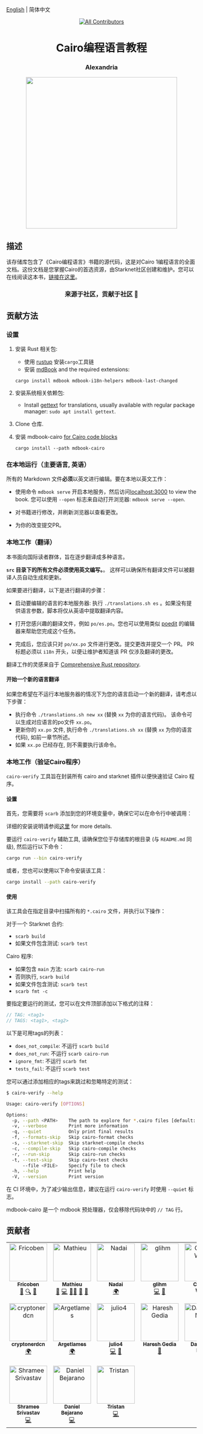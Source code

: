 [English](../README.md) | 简体中文

<div align="center">
<!-- Remember: Keep a span between the HTML tag and the markdown tag.  -->

  <!-- ALL-CONTRIBUTORS-BADGE:START - Do not remove or modify this section -->
[![All Contributors](https://img.shields.io/badge/all_contributors-17-orange.svg?style=flat-square)](#contributors)
<!-- ALL-CONTRIBUTORS-BADGE:END -->

  <h1>Cairo编程语言教程</h1>
  <h3> Alexandria </h3>
  <img src="assets/alexandria.jpg" height="400" width="400">
</div>

## 描述

该存储库包含了《Cairo编程语言》书籍的源代码，这是对Cairo 1编程语言的全面文档。这份文档是您掌握Cairo的首选资源，由Starknet社区创建和维护。您可以在线阅读这本书，[链接在这里](https://book.cairo-lang.org/)。
<div align="center">
  <h3> 来源于社区，贡献于社区 📜</h3>
</div>

## 贡献方法

### 设置

1. 安装 Rust 相关包:
   - 使用 [rustup](https://rustup.rs/) 安装`cargo`工具链
   - 安装 [mdBook](https://rust-lang.github.io/mdBook/guide/installation.html) and the required extensions:
   ```
   cargo install mdbook mdbook-i18n-helpers mdbook-last-changed
   ```
2. 安装系统相关依赖包:

   - Install [gettext](https://www.gnu.org/software/gettext/) for translations, usually available with regular package manager:
     `sudo apt install gettext`.

3. Clone 仓库.

4. 安装 mdbook-cairo [for Cairo code blocks](#work-locally-cairo-programs-verification)
   ```
   cargo install --path mdbook-cairo
   ```

### 在本地运行（主要语言, 英语）

所有的 Markdown 文件**必须**以英文进行编辑。要在本地以英文工作：

- 使用命令 `mdbook serve` 开启本地服务，然后访问[localhost:3000](http://localhost:3000) to view the book.
  您可以使用 `--open` 标志来自动打开浏览器: `mdbook serve --open`.

- 对书籍进行修改，并刷新浏览器以查看更改。

- 为你的改变提交PR。

### 本地工作（翻译）

本书面向国际读者群体，旨在逐步翻译成多种语言。

**`src` 目录下的所有文件必须使用英文编写。**。 这样可以确保所有翻译文件可以被翻译人员自动生成和更新。

如果要进行翻译，以下是进行翻译的步骤：

- 启动要编辑的语言的本地服务器: 执行 `./translations.sh es` 。如果没有提供语言参数，脚本将仅从英语中提取翻译内容。

- 打开您感兴趣的翻译文件，例如 `po/es.po`。您也可以使用类似 [poedit](https://poedit.net/) 的编辑器来帮助您完成这个任务。

- 完成后，您应该只对 `po/xx.po` 文件进行更改。提交更改并提交一个 PR。
  PR 标题必须以 `i18n` 开头，以便让维护者知道该 PR 仅涉及翻译的更改。

翻译工作的灵感来自于 [Comprehensive Rust repository](https://github.com/google/comprehensive-rust/blob/main/TRANSLATIONS.md).

#### 开始一个新的语言翻译

如果您希望在不运行本地服务器的情况下为您的语言启动一个新的翻译，请考虑以下步骤：

- 执行命令 `./translations.sh new xx` (替换 `xx` 为你的语言代码)。 该命令可以生成对应语言的po文件 `xx.po`。
- 更新你的 `xx.po` 文件, 执行命令 `./translations.sh xx` (替换 `xx` 为你的语言代码), 如前一章节所述。
- 如果 `xx.po` 已经存在, 则不需要执行该命令。

### 本地工作（验证Cairo程序）

`cairo-verify` 工具旨在封装所有 cairo and starknet 插件以便快速验证 Cairo 程序。

#### 设置

首先，您需要将 `scarb` 添加到您的环境变量中，确保它可以在命令行中被调用：

详细的安装说明请参阅[这里](https://cairo-book.github.io/ch01-01-installation.html) for more details.

要运行 `cairo-verify` 辅助工具, 请确保您位于存储库的根目录 (与 `README.md` 同级), 然后运行以下命令：

```sh
cargo run --bin cairo-verify
```

或者，您也可以使用以下命令安装该工具：

```sh
cargo install --path cairo-verify
```

#### 使用

该工具会在指定目录中扫描所有的 `*.cairo`  文件，并执行以下操作：

对于一个 Starknet 合约:

- `scarb build`
- 如果文件包含测试: `scarb test`

Cairo 程序:

- 如果包含 `main` 方法: `scarb cairo-run`
- 否则执行, `scarb build`
- 如果文件包含测试: `scarb test`
- `scarb fmt -c`

要指定要运行的测试，您可以在文件顶部添加以下格式的注释：

```rust
// TAG: <tag1>
// TAGS: <tag1>, <tag2>
```

以下是可用tags的列表：
- `does_not_compile`: 不运行 `scarb build`
- `does_not_run`: 不运行 `scarb cairo-run`
- `ignore_fmt`: 不运行 `scarb fmt`
- `tests_fail`: 不运行 `scarb test`

您可以通过添加相应的tags来跳过和忽略特定的测试：

```sh
$ cairo-verify --help

Usage: cairo-verify [OPTIONS]

Options:
  -p, --path <PATH>    The path to explore for *.cairo files [default: ./listings]
  -v, --verbose        Print more information
  -q, --quiet          Only print final results
  -f, --formats-skip   Skip cairo-format checks
  -s, --starknet-skip  Skip starknet-compile checks
  -c, --compile-skip   Skip cairo-compile checks
  -r, --run-skip       Skip cairo-run checks
  -t, --test-skip      Skip cairo-test checks
      --file <FILE>    Specify file to check
  -h, --help           Print help
  -V, --version        Print version
```

在 CI 环境中，为了减少输出信息，建议在运行 `cairo-verify` 时使用 `--quiet` 标志。

mdbook-cairo 是一个 mdbook 预处理器，仅会移除代码块中的 `// TAG` 行。

## 贡献者

<!-- ALL-CONTRIBUTORS-LIST:START - Do not remove or modify this section -->
<!-- prettier-ignore-start -->
<!-- markdownlint-disable -->
<table>
  <tbody>
    <tr>
      <td align="center" valign="top" width="14.28%"><a href="https://www.starknet.id/"><img src="https://avatars.githubusercontent.com/u/78437165?v=4?s=100" width="100px;" alt="Fricoben"/><br /><sub><b>Fricoben</b></sub></a><br /><a href="#ideas-fricoben" title="Ideas, Planning, & Feedback">🤔</a> <a href="#fundingFinding-fricoben" title="Funding Finding">🔍</a> <a href="#projectManagement-fricoben" title="Project Management">📆</a></td>
      <td align="center" valign="top" width="14.28%"><a href="https://github.com/enitrat"><img src="https://avatars.githubusercontent.com/u/60658558?v=4?s=100" width="100px;" alt="Mathieu"/><br /><sub><b>Mathieu</b></sub></a><br /><a href="#ideas-enitrat" title="Ideas, Planning, & Feedback">🤔</a> <a href="https://github.com/cairo-book/cairo-book.github.io/commits?author=enitrat" title="Code">💻</a> <a href="#mentoring-enitrat" title="Mentoring">🧑‍🏫</a> <a href="https://github.com/cairo-book/cairo-book.github.io/pulls?q=is%3Apr+reviewed-by%3Aenitrat" title="Reviewed Pull Requests">👀</a> <a href="#projectManagement-enitrat" title="Project Management">📆</a></td>
      <td align="center" valign="top" width="14.28%"><a href="https://github.com/Nadai2010"><img src="https://avatars.githubusercontent.com/u/112663528?v=4?s=100" width="100px;" alt="Nadai"/><br /><sub><b>Nadai</b></sub></a><br /><a href="#translation-Nadai2010" title="Translation">🌍</a></td>
      <td align="center" valign="top" width="14.28%"><a href="https://github.com/glihm"><img src="https://avatars.githubusercontent.com/u/7962849?v=4?s=100" width="100px;" alt="glihm"/><br /><sub><b>glihm</b></sub></a><br /><a href="https://github.com/cairo-book/cairo-book.github.io/commits?author=glihm" title="Code">💻</a> <a href="#tool-glihm" title="Tools">🔧</a></td>
      <td align="center" valign="top" width="14.28%"><a href="https://www.linkedin.com/in/clementwalter/"><img src="https://avatars.githubusercontent.com/u/18620296?v=4?s=100" width="100px;" alt="Clément Walter"/><br /><sub><b>Clément Walter</b></sub></a><br /><a href="https://github.com/cairo-book/cairo-book.github.io/pulls?q=is%3Apr+reviewed-by%3AClementWalter" title="Reviewed Pull Requests">👀</a></td>
      <td align="center" valign="top" width="14.28%"><a href="https://github.com/makluganteng"><img src="https://avatars.githubusercontent.com/u/74396818?v=4?s=100" width="100px;" alt="V.O.T"/><br /><sub><b>V.O.T</b></sub></a><br /><a href="https://github.com/cairo-book/cairo-book.github.io/commits?author=makluganteng" title="Code">💻</a></td>
      <td align="center" valign="top" width="14.28%"><a href="https://github.com/rkdud007"><img src="https://avatars.githubusercontent.com/u/76558220?v=4?s=100" width="100px;" alt="Pia"/><br /><sub><b>Pia</b></sub></a><br /><a href="https://github.com/cairo-book/cairo-book.github.io/commits?author=rkdud007" title="Code">💻</a> <a href="#blog-rkdud007" title="Blogposts">📝</a></td>
    </tr>
    <tr>
      <td align="center" valign="top" width="14.28%"><a href="https://github.com/cryptonerdcn"><img src="https://avatars.githubusercontent.com/u/97042744?v=4?s=100" width="100px;" alt="cryptonerdcn"/><br /><sub><b>cryptonerdcn</b></sub></a><br /><a href="#translation-cryptonerdcn" title="Translation">🌍</a></td>
      <td align="center" valign="top" width="14.28%"><a href="https://github.com/MathiasTELITSINE"><img src="https://avatars.githubusercontent.com/u/95372106?v=4?s=100" width="100px;" alt="Argetlames"/><br /><sub><b>Argetlames</b></sub></a><br /><a href="#translation-MathiasTELITSINE" title="Translation">🌍</a></td>
      <td align="center" valign="top" width="14.28%"><a href="http://julio4.com"><img src="https://avatars.githubusercontent.com/u/30329843?v=4?s=100" width="100px;" alt="julio4"/><br /><sub><b>julio4</b></sub></a><br /><a href="https://github.com/cairo-book/cairo-book.github.io/commits?author=julio4" title="Code">💻</a> <a href="#tool-julio4" title="Tools">🔧</a></td>
      <td align="center" valign="top" width="14.28%"><a href="https://github.com/hgedia"><img src="https://avatars.githubusercontent.com/u/32969555?v=4?s=100" width="100px;" alt="Haresh Gedia"/><br /><sub><b>Haresh Gedia</b></sub></a><br /><a href="https://github.com/cairo-book/cairo-book.github.io/commits?author=hgedia" title="Documentation">📖</a></td>
      <td align="center" valign="top" width="14.28%"><a href="http://0xdarlington.disha.page"><img src="https://avatars.githubusercontent.com/u/75126961?v=4?s=100" width="100px;" alt="Darlington Nnam"/><br /><sub><b>Darlington Nnam</b></sub></a><br /><a href="https://github.com/cairo-book/cairo-book.github.io/commits?author=Darlington02" title="Code">💻</a></td>
      <td align="center" valign="top" width="14.28%"><a href="https://github.com/tiagofneto"><img src="https://avatars.githubusercontent.com/u/46165861?v=4?s=100" width="100px;" alt="Tiago Neto"/><br /><sub><b>Tiago Neto</b></sub></a><br /><a href="https://github.com/cairo-book/cairo-book.github.io/pulls?q=is%3Apr+reviewed-by%3Atiagofneto" title="Reviewed Pull Requests">👀</a></td>
      <td align="center" valign="top" width="14.28%"><a href="https://github.com/omahs"><img src="https://avatars.githubusercontent.com/u/73983677?v=4?s=100" width="100px;" alt="omahs"/><br /><sub><b>omahs</b></sub></a><br /><a href="https://github.com/cairo-book/cairo-book.github.io/commits?author=omahs" title="Code">💻</a></td>
    </tr>
    <tr>
      <td align="center" valign="top" width="14.28%"><a href="http://shramee.me"><img src="https://avatars.githubusercontent.com/u/11048263?v=4?s=100" width="100px;" alt="Shramee Srivastav"/><br /><sub><b>Shramee Srivastav</b></sub></a><br /><a href="https://github.com/cairo-book/cairo-book.github.io/commits?author=shramee" title="Code">💻</a></td>
      <td align="center" valign="top" width="14.28%"><a href="https://github.com/dbejarano820"><img src="https://avatars.githubusercontent.com/u/58019353?v=4?s=100" width="100px;" alt="Daniel Bejarano"/><br /><sub><b>Daniel Bejarano</b></sub></a><br /><a href="https://github.com/cairo-book/cairo-book.github.io/commits?author=dbejarano820" title="Code">💻</a></td>
      <td align="center" valign="top" width="14.28%"><a href="https://github.com/TAdev0"><img src="https://avatars.githubusercontent.com/u/122918260?v=4?s=100" width="100px;" alt="Tristan"/><br /><sub><b>Tristan</b></sub></a><br /><a href="https://github.com/cairo-book/cairo-book.github.io/commits?author=TAdev0" title="Code">💻</a></td>
    </tr>
  </tbody>
</table>

<!-- markdownlint-restore -->
<!-- prettier-ignore-end -->

<!-- ALL-CONTRIBUTORS-LIST:END -->
<!-- prettier-ignore-start -->
<!-- markdownlint-disable -->

<!-- markdownlint-restore -->
<!-- prettier-ignore-end -->

<!-- ALL-CONTRIBUTORS-LIST:END -->
